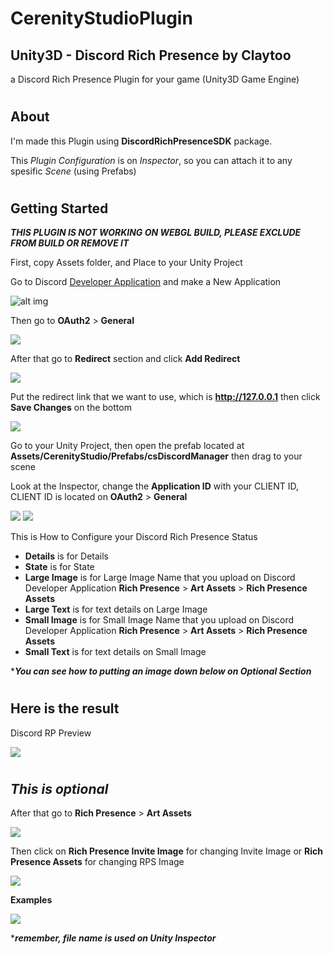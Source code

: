 # CerenityStudioPlugin
 
## **Unity3D - Discord Rich Presence by Claytoo**
a Discord Rich Presence Plugin for your game (Unity3D Game Engine)

#
## **About**
I'm made this Plugin using **DiscordRichPresenceSDK** package.

This *Plugin Configuration* is on *Inspector*, so you can attach it to any spesific *Scene* (using Prefabs)

#
## **Getting Started**

***THIS PLUGIN IS NOT WORKING ON WEBGL BUILD, PLEASE EXCLUDE FROM BUILD OR REMOVE IT***

First, copy Assets folder, and Place to your Unity Project

Go to Discord [Developer Application](https://discord.com/developers/applications/) and make a New Application

![alt img](https://cdn.discordapp.com/attachments/784761936230744074/943572752785354802/unknown.png)

Then go to **OAuth2** > **General**

![](https://cdn.discordapp.com/attachments/784761936230744074/943576587901743164/unknown.png)

After that go to **Redirect** section and click **Add Redirect**

![](https://cdn.discordapp.com/attachments/784761936230744074/943577086914871376/unknown.png)

Put the redirect link that we want to use, which is **http://127.0.0.1** then click **Save Changes** on the bottom

![](https://cdn.discordapp.com/attachments/784761936230744074/943577855026147488/unknown.png)

Go to your Unity Project, then open  the prefab located at **Assets/CerenityStudio/Prefabs/csDiscordManager** then drag to your scene

Look at the Inspector, change the **Application ID** with your CLIENT ID, CLIENT ID is located on **OAuth2** > **General**

![](https://cdn.discordapp.com/attachments/784761936230744074/1135285599373377626/Screenshot_2023-07-31_at_01.59.13.png)
![](https://cdn.discordapp.com/attachments/784761936230744074/943582726097862676/unknown.png)


This is How to Configure your Discord Rich Presence Status
- **Details** is for Details
- **State** is for State
- **Large Image** is for Large Image Name that you upload on Discord Developer Application **Rich Presence** > **Art Assets** > **Rich Presence Assets**
- **Large Text** is for text details on Large Image
- **Small Image** is for Small Image Name that you upload on Discord Developer Application **Rich Presence** > **Art Assets** > **Rich Presence Assets**
- **Small Text** is for text details on Small Image

****You can see how to putting an image down below on Optional Section***

#
## **Here is the result**

Discord RP Preview

![](https://cdn.discordapp.com/attachments/784761936230744074/943584812512469042/unknown.png)

#
## ***This is optional*** 
After that go to **Rich Presence** > **Art Assets**

![](https://cdn.discordapp.com/attachments/784761936230744074/943579215855501392/unknown.png)

Then click on **Rich Presence Invite Image** for changing Invite Image or **Rich Presence Assets** for changing RPS Image

![](https://cdn.discordapp.com/attachments/784761936230744074/943579702428307456/unknown.png)

**Examples**

![](https://cdn.discordapp.com/attachments/784761936230744074/943586620714659900/unknown.png)

****remember, file name is used on Unity Inspector***
